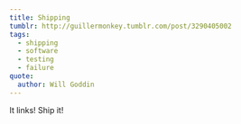 ```yaml
---
title: Shipping
tumblr: http://guillermonkey.tumblr.com/post/3290405002
tags:
  - shipping
  - software
  - testing
  - failure
quote:
  author: Will Goddin
---
```


It links! Ship it!
